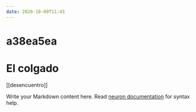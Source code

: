 ```yaml
---
date: 2020-10-09T11:43
---
```


# a38ea5ea

# El colgado

[[desencuentro]]

Write your Markdown content here. Read [neuron documentation](https://neuron.zettel.page/2011404.html) for syntax help.

